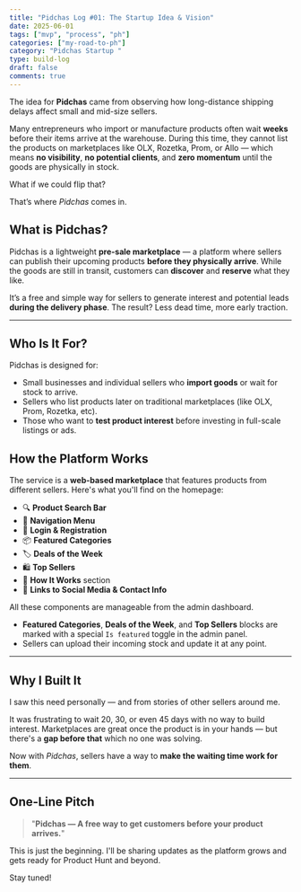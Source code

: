 ```yaml
---
title: "Pidchas Log #01: The Startup Idea & Vision"
date: 2025-06-01
tags: ["mvp", "process", "ph"]
categories: ["my-road-to-ph"]
category: "Pidchas Startup "
type: build-log
draft: false
comments: true
---
```

The idea for **Pidchas** came from observing how long-distance shipping delays affect small and mid-size sellers.

Many entrepreneurs who import or manufacture products often wait **weeks** before their items arrive at the warehouse. During this time, they cannot list the products on marketplaces like OLX, Rozetka, Prom, or Allo — which means **no visibility**, **no potential clients**, and **zero momentum** until the goods are physically in stock.

What if we could flip that?

That’s where *Pidchas* comes in.

## What is Pidchas?

Pidchas is a lightweight **pre-sale marketplace** — a platform where sellers can publish their upcoming products **before they physically arrive**. While the goods are still in transit, customers can **discover** and **reserve** what they like.

It’s a free and simple way for sellers to generate interest and potential leads **during the delivery phase**. The result? Less dead time, more early traction.

---

## Who Is It For?

Pidchas is designed for:

- Small businesses and individual sellers who **import goods** or wait for stock to arrive.
- Sellers who list products later on traditional marketplaces (like OLX, Prom, Rozetka, etc).
- Those who want to **test product interest** before investing in full-scale listings or ads.



## How the Platform Works

The service is a **web-based marketplace** that features products from different sellers. Here's what you'll find on the homepage:

- 🔍 **Product Search Bar**
- 🔗 **Navigation Menu**
- 🔐 **Login & Registration**
- 📦 **Featured Categories**
- 🏷️ **Deals of the Week**
- 🛍️ **Top Sellers**
- 📘 **How It Works** section
- 📲 **Links to Social Media & Contact Info**

All these components are manageable from the admin dashboard.

- **Featured Categories**, **Deals of the Week**, and **Top Sellers** blocks are marked with a special `Is featured` toggle in the admin panel.
- Sellers can upload their incoming stock and update it at any point.

---

## Why I Built It

I saw this need personally — and from stories of other sellers around me.

It was frustrating to wait 20, 30, or even 45 days with no way to build interest. Marketplaces are great once the product is in your hands — but there's a **gap before that** which no one was solving.

Now with *Pidchas*, sellers have a way to **make the waiting time work for them**.

---

## One-Line Pitch

> "**Pidchas — A free way to get customers before your product arrives.**"

This is just the beginning. I'll be sharing updates as the platform grows and gets ready for Product Hunt and beyond.

Stay tuned!

